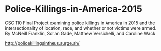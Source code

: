 # Police-Killings-in-America-2015
CSC 110 Final Project examining police killings in America in 2015 and the intersectionality of location, race, and whether or not victims were armed.
By McNeill Franklin, Sohan Gade, Matthew Versichelli, and Caroline Wack

http://policekillingsintheus.surge.sh/
